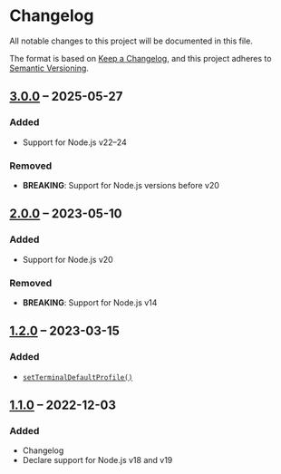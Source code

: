 # Changelog

All notable changes to this project will be documented in this file.

The format is based on [Keep a Changelog](https://keepachangelog.com/en/1.0.0/),
and this project adheres to [Semantic Versioning](https://semver.org/spec/v2.0.0.html).

## [3.0.0](https://github.com/patrik-csak/terminal-profile/compare/v2.0.0...v3.0.0) – 2025-05-27

### Added

- Support for Node.js v22–24

### Removed

- **BREAKING**: Support for Node.js versions before v20

## [2.0.0](https://github.com/patrik-csak/terminal-profile/compare/v1.2.0...v2.0.0) – 2023-05-10

### Added

- Support for Node.js v20

### Removed

- **BREAKING**: Support for Node.js v14

## [1.2.0](https://github.com/patrik-csak/terminal-profile/compare/v1.1.0...v1.2.0) – 2023-03-15

### Added

- [`setTerminalDefaultProfile()`](readme.md#setterminaldefaultprofile)

## [1.1.0](https://github.com/patrik-csak/terminal-profile/compare/v1.0.3...v1.1.0) – 2022-12-03

### Added

- Changelog
- Declare support for Node.js v18 and v19
